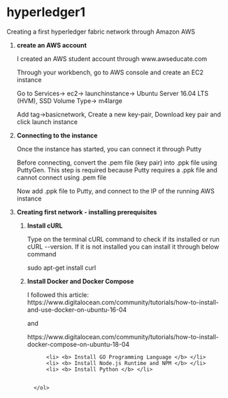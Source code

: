 # hyperledger1
Creating a first hyperledger fabric network through Amazon AWS

<ol> <li><b> create an AWS account </b> </li>
  <p> I created an AWS student account through www.awseducate.com </p>
  <p> Through your workbench, go to AWS console and create an EC2 instance</p>
  <p> Go to Services-> ec2-> launchinstance-> Ubuntu Server 16.04 LTS (HVM), SSD Volume Type-> m4large </p>
  <p> Add tag->basicnetwork, Create a new key-pair, Download key pair and click launch instance </p>
  
  <li><b> Connecting to the instance </b> </li>
  <p> Once the instance has started, you can connect it through Putty</p>
  <p> Before connecting, convert the .pem file (key pair) into .ppk file using PuttyGen. This step is required because Putty requires a .ppk file and cannot connect using .pem file </p>
  <p> Now add .ppk file to Putty, and connect to the IP of the running AWS instance </p>
  
  <li><b> Creating first network - installing prerequisites </b> </li>
      <ol> <li> <b> Install cURL </b> </li> 
                    <p> Type on the terminal cURL command to check if its installed or run cURL --version. If it is not installed                           you can install it through below command </p>
                            <p> sudo apt-get install curl </p>
          <li> <b> Install Docker and Docker Compose </b> </li>
                    <p> I followed this article: https://www.digitalocean.com/community/tutorials/how-to-install-and-use-docker-on-ubuntu-16-04 </p>
    and <p> https://www.digitalocean.com/community/tutorials/how-to-install-docker-compose-on-ubuntu-18-04 </p>
  
          <li> <b> Install GO Programming Language </b> </li>
          <li> <b> Install Node.js Runtime and NPM </b> </li>
          <li> <b> Install Python </b> </li>
  
  
      </ol>
      
  

